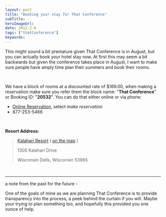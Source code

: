 ```yaml
---
layout: post 
title: "Booking your stay for That Conference"
subTitle: 
heroImageUrl: 
date: 2012-2-8
tags: ["thatConference"]
keywords: 
---
```


This might sound a bit premature given That Conference is in August, but you can actually book your hotel stay now. At first this may seem a bit backwards but given the conference takes place in August, I want to make sure people have amply time plan their summers and book their rooms.

&#160;

We have a block of rooms at a discounted rate of $169.00, when making a reservation make sure you refer them the block name: "**That Conference**" or Booking ID: "**20532**". You can do that either online or via phone:

*   [Online Reservation,](https://res.kalahariresort.com/v1web//Availability.asp?WCI=Groups&WCE=GroupSelect&BookID=20532&GroupPassword=37005375) select _make reservation_
*   877-253-5466  

&#160;

**Resort Address:**
  > [Kalahari Resort](http://www.kalahariresorts.com/wi/) ( [on the map](http://www.bing.com/maps/#bGlkPXluOTQ3eDIwMDkyMzQ0NQ==) )
> 
> 1305 Kalahari Drive 
> 
> Wisconsin Dells, Wisconsin 53965  

&#160;

* * *

a note from the past for the future -

One of the goals of mine as we are planning That Conference is to provide transparency into the process, a peek behind the curtain if you will. Maybe your trying to plan something too, and hopefully this provided you one ounce of help.